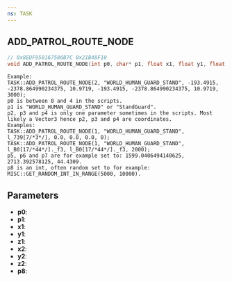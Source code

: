 ```yaml
---
ns: TASK
---
```

## ADD_PATROL_ROUTE_NODE

```c
// 0x8EDF950167586B7C 0x21B48F10
void ADD_PATROL_ROUTE_NODE(int p0, char* p1, float x1, float y1, float z1, float x2, float y2, float z2, int p8);
```

```
Example:
TASK::ADD_PATROL_ROUTE_NODE(2, "WORLD_HUMAN_GUARD_STAND", -193.4915, -2378.864990234375, 10.9719, -193.4915, -2378.864990234375, 10.9719, 3000);
p0 is between 0 and 4 in the scripts.
p1 is "WORLD_HUMAN_GUARD_STAND" or "StandGuard".
p2, p3 and p4 is only one parameter sometimes in the scripts. Most likely a Vector3 hence p2, p3 and p4 are coordinates.
Examples:
TASK::ADD_PATROL_ROUTE_NODE(1, "WORLD_HUMAN_GUARD_STAND", l_739[7/*3*/], 0.0, 0.0, 0.0, 0);
TASK::ADD_PATROL_ROUTE_NODE(1, "WORLD_HUMAN_GUARD_STAND", l_B0[17/*44*/]._f3, l_B0[17/*44*/]._f3, 2000);
p5, p6 and p7 are for example set to: 1599.0406494140625, 2713.392578125, 44.4309.
p8 is an int, often random set to for example: MISC::GET_RANDOM_INT_IN_RANGE(5000, 10000).
```

## Parameters
* **p0**: 
* **p1**: 
* **x1**: 
* **y1**: 
* **z1**: 
* **x2**: 
* **y2**: 
* **z2**: 
* **p8**: 

